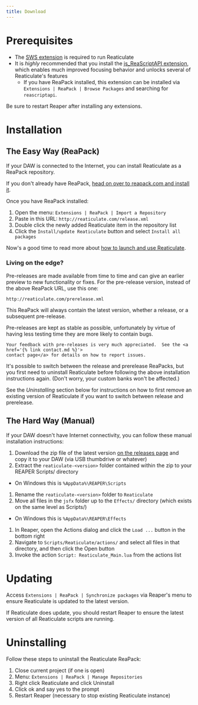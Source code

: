 ```yaml
---
title: Download
---
```


# Prerequisites

* The [SWS extension](http://www.sws-extension.org/) is required to run Reaticulate
* It is *highly* recommended that you install the [js_ReaScriptAPI extension](https://forum.cockos.com/showthread.php?t=212174), which enables much improved focusing behavior and unlocks several of Reaticulate's features
  * If you have ReaPack installed, this extension can be installed via `Extensions | ReaPack | Browse Packages` and searching for `reascriptapi`.  

Be sure to restart Reaper after installing any extensions.

# Installation

## The Easy Way (ReaPack)

If your DAW is connected to the Internet, you can install Reaticulate as a ReaPack repository.

If you don't already have ReaPack, [head on over to reapack.com and install
it](https://reapack.com/).

Once you have ReaPack installed:
1. Open the menu: `Extensions | ReaPack | Import a Repository`
1. Paste in this URL: `http://reaticulate.com/release.xml`
1. Double click the newly added Reaticulate item in the repository list
1. Click the `Install/update Reaticulate` button and select `Install all packages`

Now's a good time to read more about [how to launch and use Reaticulate](usage).


### Living on the edge?

Pre-releases are made available from time to time and can give an earlier preview to new functionality
or fixes.  For the pre-release version, instead of the above ReaPack URL, use this one:

```
http://reaticulate.com/prerelease.xml
```

This ReaPack will always contain the latest version, whether a release, or a subsequent pre-release.

<p class='warning'>
    Pre-releases are kept as stable as possible, unfortunately by virtue of having less testing time they are
    more likely to contain bugs.

    Your feedback with pre-releases is very much appreciated.  See the <a href='{% link contact.md %}'>
    contact page</a> for details on how to report issues.
</p>



It's possible to switch between the release and prerelease ReaPacks, but you first need to uninstall
Reaticulate before following the above installation instructions again.  (Don't worry, your custom
banks won't be affected.)

See the *Uninstalling* section below for instructions on how to first remove an existing version of Reaticulate if you want to switch between release and prerelease.


## The Hard Way (Manual)

If your DAW doesn't have Internet connectivity, you can follow these manual installation
instructions:

1. Download the zip file of the latest version [on the releases page](https://github.com/jtackaberry/reaticulate/releases) and copy it to your DAW (via USB thumbdrive or whatever)
1. Extract the `reaticulate-<version>` folder contained within the zip to your REAPER Scripts/ directory
  - On Windows this is `%AppData%\REAPER\Scripts`
1. Rename the `reaticulate-<version>` folder to `Reaticulate`
1. Move all files in the `jsfx` folder up to the `Effects/` directory (which exists on the same level as Scripts/)
  - On Windows this is `%AppData%\REAPER\Effects`
1. In Reaper, open the Actions dialog and click the `Load ...` button in the bottom right
1. Navigate to `Scripts/Reaticulate/actions/` and select all files in that directory, and then click the Open button
1. Invoke the action `Script: Reaticulate_Main.lua` from the actions list


# Updating

Access `Extensions | ReaPack | Synchronize packages` via Reaper's menu to ensure Reaticulate is updated
to the latest version.

If Reaticulate does update, you should restart Reaper to ensure the latest version of all
Reaticulate scripts are running.



# Uninstalling

Follow these steps to uninstall the Reaticulate ReaPack:

1. Close current project (if one is open)
1. Menu: `Extensions | ReaPack | Manage Repositories`
1. Right click Reaticulate and click Uninstall
1. Click ok and say yes to the prompt
1. Restart Reaper (necessary to stop existing Reaticulate instance)

